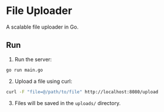 # File Uploader

A scalable file uploader in Go.

## Run

1. Run the server:

```bash
go run main.go
```

2. Upload a file using curl:

```bash
curl -F "file=@/path/to/file" http://localhost:8080/upload
```

3. Files will be saved in the `uploads/` directory.
